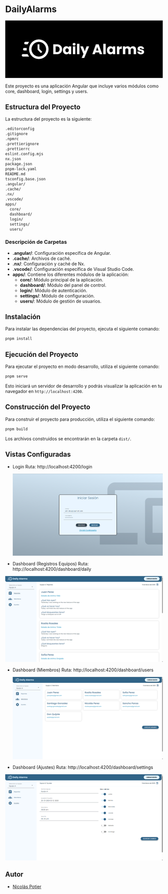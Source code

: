 # DailyAlarms

<a alt="Nx logo" target="_blank" rel="noreferrer"><img src="apps/core/public/assets/daily.png"></a>


 Este proyecto es una aplicación Angular que incluye varios módulos como core, dashboard, login, settings y users.

## Estructura del Proyecto

La estructura del proyecto es la siguiente:

```
.editorconfig
.gitignore
.npmrc
.prettierignore
.prettierrc
eslint.config.mjs
nx.json
package.json
pnpm-lock.yaml
README.md
tsconfig.base.json
.angular/
.cache/
.nx/
.vscode/
apps/
  core/
  dashboard/
  login/
  settings/
  users/
```

### Descripción de Carpetas

- **.angular/**: Configuración específica de Angular.
- **.cache/**: Archivos de caché.
- **.nx/**: Configuración y caché de Nx.
- **.vscode/**: Configuración específica de Visual Studio Code.
- **apps/**: Contiene los diferentes módulos de la aplicación:
  - **core/**: Módulo principal de la aplicación.
  - **dashboard/**: Módulo del panel de control.
  - **login/**: Módulo de autenticación.
  - **settings/**: Módulo de configuración.
  - **users/**: Módulo de gestión de usuarios.

## Instalación

Para instalar las dependencias del proyecto, ejecuta el siguiente comando:

```sh
pnpm install
```

## Ejecución del Proyecto

Para ejecutar el proyecto en modo desarrollo, utiliza el siguiente comando:

```sh
pnpm serve
```

Esto iniciará un servidor de desarrollo y podrás visualizar la aplicación en tu navegador en `http://localhost:4200`.

## Construcción del Proyecto

Para construir el proyecto para producción, utiliza el siguiente comando:

```sh
pnpm build
```

Los archivos construidos se encontrarán en la carpeta `dist/`.

 ## Vistas Configuradas


 - Login
    Ruta: http://localhost:4200/login

    <a alt="Login" target="_blank" rel="noreferrer"><img src="apps/core/public/assets/login.png"></a>

- Dashboard (Registros Equipos)
    Ruta: http://localhost:4200/dashboard/daily

<a alt="Login" target="_blank" rel="noreferrer"><img src="apps/core/public/assets/registers.png"></a>

- Dashboard (Miembros)
    Ruta: http://localhost:4200/dashboard/users

    <a alt="Login" target="_blank" rel="noreferrer"><img src="apps/core/public/assets/members.png"></a>


- Dashboard (Ajustes)
    Ruta: http://localhost:4200/dashboard/settings

<a alt="Login" target="_blank" rel="noreferrer"><img src="apps/core/public/assets/settings.png"></a>

 ## Autor

- [Nicolás Potier](https://github.com/nipoanz)
